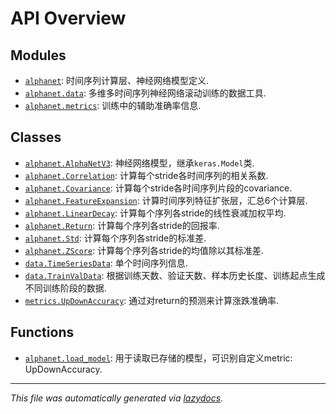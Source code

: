 <!-- markdownlint-disable -->

# API Overview

## Modules

- [`alphanet`](./alphanet.md#module-alphanet): 时间序列计算层、神经网络模型定义.
- [`alphanet.data`](./alphanet.data.md#module-alphanetdata): 多维多时间序列神经网络滚动训练的数据工具.
- [`alphanet.metrics`](./alphanet.metrics.md#module-alphanetmetrics): 训练中的辅助准确率信息.

## Classes

- [`alphanet.AlphaNetV3`](./alphanet.md#class-alphanetv3): 神经网络模型，继承``keras.Model``类.
- [`alphanet.Correlation`](./alphanet.md#class-correlation): 计算每个stride各时间序列的相关系数.
- [`alphanet.Covariance`](./alphanet.md#class-covariance): 计算每个stride各时间序列片段的covariance.
- [`alphanet.FeatureExpansion`](./alphanet.md#class-featureexpansion): 计算时间序列特征扩张层，汇总6个计算层.
- [`alphanet.LinearDecay`](./alphanet.md#class-lineardecay): 计算每个序列各stride的线性衰减加权平均.
- [`alphanet.Return`](./alphanet.md#class-return): 计算每个序列各stride的回报率.
- [`alphanet.Std`](./alphanet.md#class-std): 计算每个序列各stride的标准差.
- [`alphanet.ZScore`](./alphanet.md#class-zscore): 计算每个序列各stride的均值除以其标准差.
- [`data.TimeSeriesData`](./alphanet.data.md#class-timeseriesdata): 单个时间序列信息.
- [`data.TrainValData`](./alphanet.data.md#class-trainvaldata): 根据训练天数、验证天数、样本历史长度、训练起点生成不同训练阶段的数据.
- [`metrics.UpDownAccuracy`](./alphanet.metrics.md#class-updownaccuracy): 通过对return的预测来计算涨跌准确率.

## Functions

- [`alphanet.load_model`](./alphanet.md#function-load_model): 用于读取已存储的模型，可识别自定义metric: UpDownAccuracy.


---

_This file was automatically generated via [lazydocs](https://github.com/ml-tooling/lazydocs)._
